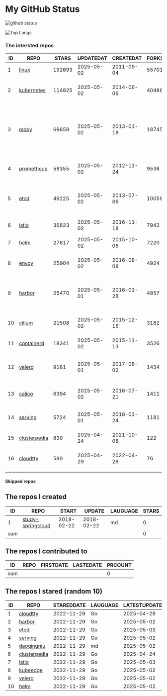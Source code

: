 # My GitHub Status

<img src="https://github-readme-stats-1.yihong0618.vercel.app/api?username=daoqingniu&show_icons=true&&&hide_title=true&count_private=true" alt="github status" />

![Top Langs](https://github-readme-stats-1.yihong0618.vercel.app/api/top-langs/?username=daoqingniu&layout=compact)

<!--START_SECTION:github_repos-->
### The intersted repos
| ID |                              REPO                               | STARS  | UPDATEDAT  | CREATEDAT  | FORKSCOUNT |                                                DESCRIPTIONS                                                |
|----|-----------------------------------------------------------------|--------|------------|------------|------------|------------------------------------------------------------------------------------------------------------|
|  1 | [linux](https://github.com/torvalds/linux)                      | 192693 | 2025-05-02 | 2011-09-04 |      55701 | Linux kernel source tree                                                                                   |
|  2 | [kubernetes](https://github.com/kubernetes/kubernetes)          | 114825 | 2025-05-02 | 2014-06-06 |      40486 | Production-Grade Container Scheduling and Management                                                       |
|  3 | [moby](https://github.com/moby/moby)                            |  69658 | 2025-05-02 | 2013-01-18 |      18745 | The Moby Project - a collaborative project for the container ecosystem to assemble container-based systems |
|  4 | [prometheus](https://github.com/prometheus/prometheus)          |  58355 | 2025-05-02 | 2012-11-24 |       9536 | The Prometheus monitoring system and time series database.                                                 |
|  5 | [etcd](https://github.com/etcd-io/etcd)                         |  49225 | 2025-05-02 | 2013-07-06 |      10059 | Distributed reliable key-value store for the most critical data of a distributed system                    |
|  6 | [istio](https://github.com/istio/istio)                         |  36823 | 2025-05-02 | 2016-11-18 |       7943 | Connect, secure, control, and observe services.                                                            |
|  7 | [helm](https://github.com/helm/helm)                            |  27817 | 2025-05-02 | 2015-10-06 |       7220 | The Kubernetes Package Manager                                                                             |
|  8 | [envoy](https://github.com/envoyproxy/envoy)                    |  25904 | 2025-05-02 | 2016-08-08 |       4924 | Cloud-native high-performance edge/middle/service proxy                                                    |
|  9 | [harbor](https://github.com/goharbor/harbor)                    |  25470 | 2025-05-01 | 2016-01-28 |       4857 | An open source trusted cloud native registry project that stores, signs, and scans content.                |
| 10 | [cilium](https://github.com/cilium/cilium)                      |  21508 | 2025-05-02 | 2015-12-16 |       3182 | eBPF-based Networking, Security, and Observability                                                         |
| 11 | [containerd](https://github.com/containerd/containerd)          |  18341 | 2025-05-02 | 2015-11-13 |       3526 | An open and reliable container runtime                                                                     |
| 12 | [velero](https://github.com/vmware-tanzu/velero)                |   9161 | 2025-05-01 | 2017-08-02 |       1434 | Backup and migrate Kubernetes applications and their persistent volumes                                    |
| 13 | [calico](https://github.com/projectcalico/calico)               |   6394 | 2025-05-02 | 2016-07-21 |       1411 | Cloud native networking and network security                                                               |
| 14 | [serving](https://github.com/knative/serving)                   |   5724 | 2025-05-01 | 2018-01-24 |       1181 | Kubernetes-based, scale-to-zero, request-driven compute                                                    |
| 15 | [clusterpedia](https://github.com/clusterpedia-io/clusterpedia) |    830 | 2025-04-24 | 2021-10-08 |        122 | The Encyclopedia of Kubernetes clusters                                                                    |
| 16 | [cloudtty](https://github.com/cloudtty/cloudtty)                |    590 | 2025-04-29 | 2022-04-28 |         76 | A Friendly Kubernetes CloudShell (Web Terminal) !                                                          |



#### Skipped repos
<!--END_SECTION:github_repos-->

<!--START_SECTION:my_github-->
## The repos I created
| ID  |                                 REPO                                 |   START    |   UPDATE   | LAUGUAGE | STARS |
|-----|----------------------------------------------------------------------|------------|------------|----------|-------|
|   1 | [study-springcloud](https://github.com/daoqingniu/study-springcloud) | 2018-02-22 | 2018-02-22 | md       |     0 |
| sum |                                                                      |            |            |          |     0 |

## The repos I contributed to
| ID  | REPO | FIRSTDATE | LASTEDATE | PRCOUNT |
|-----|------|-----------|-----------|---------|
| sum |      |           |           |       0 |

## The repos I stared (random 10)
| ID |                              REPO                               | STAREDDATE | LAUGUAGE | LATESTUPDATE |
|----|-----------------------------------------------------------------|------------|----------|--------------|
|  1 | [cloudtty](https://github.com/cloudtty/cloudtty)                | 2022-11-29 | Go       | 2025-04-29   |
|  2 | [harbor](https://github.com/goharbor/harbor)                    | 2022-11-29 | Go       | 2025-05-02   |
|  3 | [etcd](https://github.com/etcd-io/etcd)                         | 2022-11-29 | Go       | 2025-05-03   |
|  4 | [serving](https://github.com/knative/serving)                   | 2022-11-29 | Go       | 2025-05-02   |
|  5 | [daoqingniu](https://github.com/daoqingniu/daoqingniu)          | 2022-11-29 | md       | 2025-05-02   |
|  6 | [clusterpedia](https://github.com/clusterpedia-io/clusterpedia) | 2022-11-29 | Go       | 2025-04-24   |
|  7 | [istio](https://github.com/istio/istio)                         | 2022-11-29 | Go       | 2025-05-03   |
|  8 | [kubeedge](https://github.com/kubeedge/kubeedge)                | 2022-11-29 | Go       | 2025-05-02   |
|  9 | [velero](https://github.com/vmware-tanzu/velero)                | 2022-11-29 | Go       | 2025-05-02   |
| 10 | [helm](https://github.com/helm/helm)                            | 2022-11-29 | Go       | 2025-05-02   |

<!--END_SECTION:my_github-->
